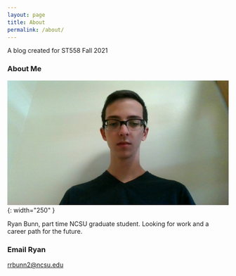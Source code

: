 ```yaml
---
layout: page
title: About
permalink: /about/
---
```


A blog created for ST558 Fall 2021

### About Me
![Alt Text](/images/WIN_20160825_11_57_23_Pro.jpg){: width="250" }

Ryan Bunn, part time NCSU graduate student. Looking for work and a career path for the future.

### Email Ryan

[rrbunn2@ncsu.edu](mailto:rrbunn2@ncsu.edu)
